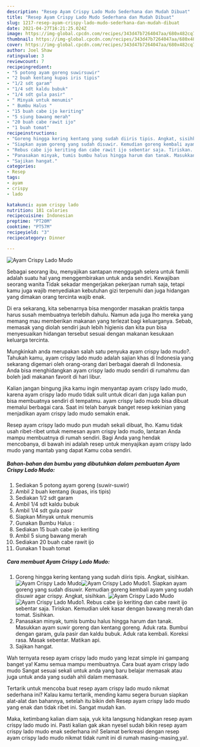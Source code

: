 ```yaml
---
description: "Resep Ayam Crispy Lado Mudo Sederhana dan Mudah Dibuat"
title: "Resep Ayam Crispy Lado Mudo Sederhana dan Mudah Dibuat"
slug: 1217-resep-ayam-crispy-lado-mudo-sederhana-dan-mudah-dibuat
date: 2021-04-27T16:21:25.024Z
image: https://img-global.cpcdn.com/recipes/343d47b7264047aa/680x482cq70/ayam-crispy-lado-mudo-foto-resep-utama.jpg
thumbnail: https://img-global.cpcdn.com/recipes/343d47b7264047aa/680x482cq70/ayam-crispy-lado-mudo-foto-resep-utama.jpg
cover: https://img-global.cpcdn.com/recipes/343d47b7264047aa/680x482cq70/ayam-crispy-lado-mudo-foto-resep-utama.jpg
author: Joel Shaw
ratingvalue: 3
reviewcount: 7
recipeingredient:
- "5 potong ayam goreng suwirsuwir"
- "2 buah kentang kupas iris tipis"
- "1/2 sdt garam"
- "1/4 sdt kaldu bubuk"
- "1/4 sdt gula pasir"
- " Minyak untuk menumis"
- " Bumbu Halus "
- "15 buah cabe ijo keriting"
- "5 siung bawang merah"
- "20 buah cabe rawit ijo"
- "1 buah tomat"
recipeinstructions:
- "Goreng hingga kering kentang yang sudah diiris tipis. Angkat, sisihkan."
- "Siapkan ayam goreng yang sudah disuwir. Kemudian goreng kembali ayam yang sudah disuwir agar crispy. Angkat, sisihkan."
- "Rebus cabe ijo keriting dan cabe rawit ijo sebentar saja. Tiriskan. Kemudian ulek kasar dengan bawang merah dan tomat. Sisihkan."
- "Panasakan minyak, tumis bumbu halus hingga harum dan tanak. Masukkan ayam suwir goreng dan kentang goreng. Aduk rata. Bumbui dengan garam, gula pasir dan kaldu bubuk. Aduk rata kembali. Koreksi rasa. Masak sebentar. Matikan api."
- "Sajikan hangat."
categories:
- Resep
tags:
- ayam
- crispy
- lado

katakunci: ayam crispy lado 
nutrition: 181 calories
recipecuisine: Indonesian
preptime: "PT20M"
cooktime: "PT57M"
recipeyield: "3"
recipecategory: Dinner

---
```



![Ayam Crispy Lado Mudo](https://img-global.cpcdn.com/recipes/343d47b7264047aa/680x482cq70/ayam-crispy-lado-mudo-foto-resep-utama.jpg)

Sebagai seorang ibu, menyajikan santapan menggugah selera untuk famili adalah suatu hal yang menggembirakan untuk anda sendiri. Kewajiban seorang  wanita Tidak sekadar mengerjakan pekerjaan rumah saja, tetapi kamu juga wajib menyediakan kebutuhan gizi terpenuhi dan juga hidangan yang dimakan orang tercinta wajib enak.

Di era  sekarang, kita sebenarnya bisa mengorder masakan praktis tanpa harus susah membuatnya terlebih dahulu. Namun ada juga lho mereka yang memang mau memberikan makanan yang terlezat bagi keluarganya. Sebab, memasak yang diolah sendiri jauh lebih higienis dan kita pun bisa menyesuaikan hidangan tersebut sesuai dengan makanan kesukaan keluarga tercinta. 



Mungkinkah anda merupakan salah satu penyuka ayam crispy lado mudo?. Tahukah kamu, ayam crispy lado mudo adalah sajian khas di Indonesia yang sekarang digemari oleh orang-orang dari berbagai daerah di Indonesia. Anda bisa menghidangkan ayam crispy lado mudo sendiri di rumahmu dan boleh jadi makanan favorit di hari libur.

Kalian jangan bingung jika kamu ingin menyantap ayam crispy lado mudo, karena ayam crispy lado mudo tidak sulit untuk dicari dan juga kalian pun bisa membuatnya sendiri di tempatmu. ayam crispy lado mudo bisa dibuat memalui berbagai cara. Saat ini telah banyak banget resep kekinian yang menjadikan ayam crispy lado mudo semakin enak.

Resep ayam crispy lado mudo pun mudah sekali dibuat, lho. Kamu tidak usah ribet-ribet untuk memesan ayam crispy lado mudo, lantaran Anda mampu membuatnya di rumah sendiri. Bagi Anda yang hendak mencobanya, di bawah ini adalah resep untuk menyajikan ayam crispy lado mudo yang mantab yang dapat Kamu coba sendiri.

<!--inarticleads1-->

##### Bahan-bahan dan bumbu yang dibutuhkan dalam pembuatan Ayam Crispy Lado Mudo:

1. Sediakan 5 potong ayam goreng (suwir-suwir)
1. Ambil 2 buah kentang (kupas, iris tipis)
1. Sediakan 1/2 sdt garam
1. Ambil 1/4 sdt kaldu bubuk
1. Ambil 1/4 sdt gula pasir
1. Siapkan  Minyak untuk menumis
1. Gunakan  Bumbu Halus :
1. Sediakan 15 buah cabe ijo keriting
1. Ambil 5 siung bawang merah
1. Sediakan 20 buah cabe rawit ijo
1. Gunakan 1 buah tomat




<!--inarticleads2-->

##### Cara membuat Ayam Crispy Lado Mudo:

1. Goreng hingga kering kentang yang sudah diiris tipis. Angkat, sisihkan.
<img src="https://img-global.cpcdn.com/steps/a34c0a700fbbf387/160x128cq70/ayam-crispy-lado-mudo-langkah-memasak-1-foto.jpg" alt="Ayam Crispy Lado Mudo"><img src="https://img-global.cpcdn.com/steps/301f7817d9cc2bc7/160x128cq70/ayam-crispy-lado-mudo-langkah-memasak-1-foto.jpg" alt="Ayam Crispy Lado Mudo">1. Siapkan ayam goreng yang sudah disuwir. Kemudian goreng kembali ayam yang sudah disuwir agar crispy. Angkat, sisihkan.
<img src="https://img-global.cpcdn.com/steps/aa25ad342a944411/160x128cq70/ayam-crispy-lado-mudo-langkah-memasak-2-foto.jpg" alt="Ayam Crispy Lado Mudo"><img src="https://img-global.cpcdn.com/steps/7c693d76a2f65b70/160x128cq70/ayam-crispy-lado-mudo-langkah-memasak-2-foto.jpg" alt="Ayam Crispy Lado Mudo">1. Rebus cabe ijo keriting dan cabe rawit ijo sebentar saja. Tiriskan. Kemudian ulek kasar dengan bawang merah dan tomat. Sisihkan.
1. Panasakan minyak, tumis bumbu halus hingga harum dan tanak. Masukkan ayam suwir goreng dan kentang goreng. Aduk rata. Bumbui dengan garam, gula pasir dan kaldu bubuk. Aduk rata kembali. Koreksi rasa. Masak sebentar. Matikan api.
1. Sajikan hangat.




Wah ternyata resep ayam crispy lado mudo yang lezat simple ini gampang banget ya! Kamu semua mampu membuatnya. Cara buat ayam crispy lado mudo Sangat sesuai sekali untuk anda yang baru belajar memasak atau juga untuk anda yang sudah ahli dalam memasak.

Tertarik untuk mencoba buat resep ayam crispy lado mudo nikmat sederhana ini? Kalau kamu tertarik, mending kamu segera buruan siapkan alat-alat dan bahannya, setelah itu bikin deh Resep ayam crispy lado mudo yang enak dan tidak ribet ini. Sangat mudah kan. 

Maka, ketimbang kalian diam saja, yuk kita langsung hidangkan resep ayam crispy lado mudo ini. Pasti kalian gak akan nyesel sudah bikin resep ayam crispy lado mudo enak sederhana ini! Selamat berkreasi dengan resep ayam crispy lado mudo nikmat tidak rumit ini di rumah masing-masing,ya!.

